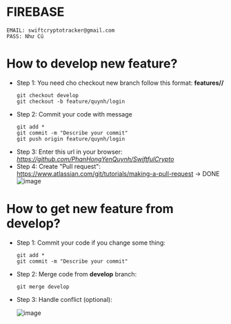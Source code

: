 # FIREBASE
  ```
  EMAIL: swiftcryptotracker@gmail.com
  PASS: Như Cũ 
  ```

# How to develop new feature?
- Step 1: You need cho checkout new branch follow this format: **features/<your-name>/<feature-name>**
  ```
  git checkout develop
  git checkout -b feature/quynh/login
  ```
- Step 2: Commit your code with message 
  ```
  git add *
  git commit -m "Describe your commit"
  git push origin feature/quynh/login
  ```
- Step 3: Enter this url in your browser: *https://github.com/PhanHongYenQuynh/SwiftfulCrypto*
- Step 4: Create "Pull request": https://www.atlassian.com/git/tutorials/making-a-pull-request -> DONE
  ![image](https://github.com/khaphan-github/china-chess-nodejs-be/assets/76431966/00cde7b6-c54a-4f3d-9ec3-b9a7ee158dd6)
# How to get new feature from develop?
- Step 1: Commit your code if you change some thing:
  ```
  git add *
  git commit -m "Describe your commit"
  ```
- Step 2: Merge code from **develop** branch:
  ```
  git merge develop
  ```
- Step 3: Handle conflict (optional):

  ![image](https://github.com/khaphan-github/china-chess-nodejs-be/assets/76431966/49116151-4f05-4cec-bcb5-c4f35db2e7a3)

